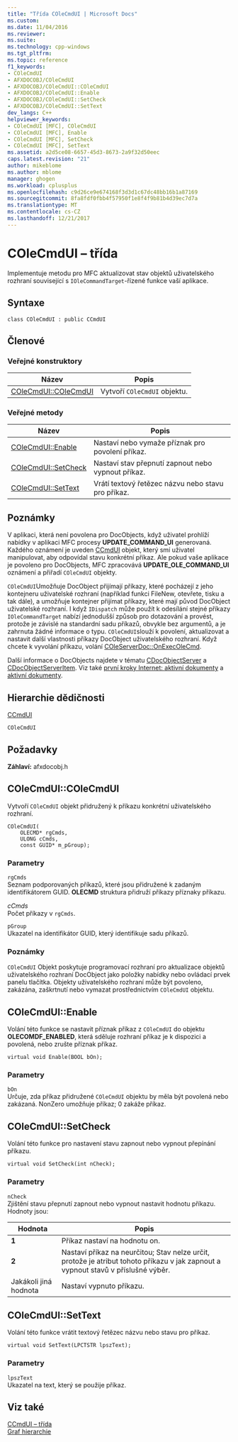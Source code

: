 ```yaml
---
title: "Třída COleCmdUI | Microsoft Docs"
ms.custom: 
ms.date: 11/04/2016
ms.reviewer: 
ms.suite: 
ms.technology: cpp-windows
ms.tgt_pltfrm: 
ms.topic: reference
f1_keywords:
- COleCmdUI
- AFXDOCOBJ/COleCmdUI
- AFXDOCOBJ/COleCmdUI::COleCmdUI
- AFXDOCOBJ/COleCmdUI::Enable
- AFXDOCOBJ/COleCmdUI::SetCheck
- AFXDOCOBJ/COleCmdUI::SetText
dev_langs: C++
helpviewer_keywords:
- COleCmdUI [MFC], COleCmdUI
- COleCmdUI [MFC], Enable
- COleCmdUI [MFC], SetCheck
- COleCmdUI [MFC], SetText
ms.assetid: a2d5ce08-6657-45d3-8673-2a9f32d50eec
caps.latest.revision: "21"
author: mikeblome
ms.author: mblome
manager: ghogen
ms.workload: cplusplus
ms.openlocfilehash: c9d26ce9e674168f3d3d1c67dc48bb16b1a87169
ms.sourcegitcommit: 8fa8fdf0fbb4f57950f1e8f4f9b81b4d39ec7d7a
ms.translationtype: MT
ms.contentlocale: cs-CZ
ms.lasthandoff: 12/21/2017
---
```

# <a name="colecmdui-class"></a>COleCmdUI – třída
Implementuje metodu pro MFC aktualizovat stav objektů uživatelského rozhraní související s `IOleCommandTarget`-řízené funkce vaší aplikace.  
  
## <a name="syntax"></a>Syntaxe  
  
```  
class COleCmdUI : public CCmdUI  
```  
  
## <a name="members"></a>Členové  
  
### <a name="public-constructors"></a>Veřejné konstruktory  
  
|Název|Popis|  
|----------|-----------------|  
|[COleCmdUI::COleCmdUI](#colecmdui)|Vytvoří `COleCmdUI` objektu.|  
  
### <a name="public-methods"></a>Veřejné metody  
  
|Název|Popis|  
|----------|-----------------|  
|[COleCmdUI::Enable](#enable)|Nastaví nebo vymaže příznak pro povolení příkaz.|  
|[COleCmdUI::SetCheck](#setcheck)|Nastaví stav přepnutí zapnout nebo vypnout příkaz.|  
|[COleCmdUI::SetText](#settext)|Vrátí textový řetězec názvu nebo stavu pro příkaz.|  
  
## <a name="remarks"></a>Poznámky  
 V aplikaci, která není povolena pro DocObjects, když uživatel prohlíží nabídky v aplikaci MFC procesy **UPDATE_COMMAND_UI** generovaná. Každého oznámení je uveden [CCmdUI](../../mfc/reference/ccmdui-class.md) objekt, který smí uživatel manipulovat, aby odpovídal stavu konkrétní příkaz. Ale pokud vaše aplikace je povoleno pro DocObjects, MFC zpracovává **UPDATE_OLE_COMMAND_UI** oznámení a přiřadí `COleCmdUI` objekty.  
  
 `COleCmdUI`Umožňuje DocObject přijímají příkazy, které pocházejí z jeho kontejneru uživatelské rozhraní (například funkci FileNew, otevřete, tisku a tak dále), a umožňuje kontejner přijímat příkazy, které mají původ DocObject uživatelské rozhraní. I když `IDispatch` může použít k odesílání stejné příkazy `IOleCommandTarget` nabízí jednodušší způsob pro dotazování a provést, protože je závislé na standardní sadu příkazů, obvykle bez argumentů, a je zahrnuta žádné informace o typu. `COleCmdUI`slouží k povolení, aktualizovat a nastavit další vlastnosti příkazy DocObject uživatelského rozhraní. Když chcete k vyvolání příkazu, volání [COleServerDoc::OnExecOleCmd](../../mfc/reference/coleserverdoc-class.md#onexecolecmd).  
  
 Další informace o DocObjects najdete v tématu [CDocObjectServer](../../mfc/reference/cdocobjectserver-class.md) a [CDocObjectServerItem](../../mfc/reference/cdocobjectserveritem-class.md). Viz také [první kroky Internet: aktivní dokumenty](../../mfc/active-documents-on-the-internet.md) a [aktivní dokumenty](../../mfc/active-documents-on-the-internet.md).  
  
## <a name="inheritance-hierarchy"></a>Hierarchie dědičnosti  
 [CCmdUI](../../mfc/reference/ccmdui-class.md)  
  
 `COleCmdUI`  
  
## <a name="requirements"></a>Požadavky  
 **Záhlaví:** afxdocobj.h  
  
##  <a name="colecmdui"></a>COleCmdUI::COleCmdUI  
 Vytvoří `COleCmdUI` objekt přidružený k příkazu konkrétní uživatelského rozhraní.  
  
```  
COleCmdUI(
    OLECMD* rgCmds,  
    ULONG cCmds,  
    const GUID* m_pGroup);
```  
  
### <a name="parameters"></a>Parametry  
 `rgCmds`  
 Seznam podporovaných příkazů, které jsou přidružené k zadaným identifikátorem GUID. **OLECMD** struktura přidruží příkazy příznaky příkazu.  
  
 *cCmds*  
 Počet příkazy v `rgCmds`.  
  
 `pGroup`  
 Ukazatel na identifikátor GUID, který identifikuje sadu příkazů.  
  
### <a name="remarks"></a>Poznámky  
 `COleCmdUI` Objekt poskytuje programovací rozhraní pro aktualizace objektů uživatelského rozhraní DocObject jako položky nabídky nebo ovládací prvek panelu tlačítka. Objekty uživatelského rozhraní může být povoleno, zakázána, zaškrtnutí nebo vymazat prostřednictvím `COleCmdUI` objektu.  
  
##  <a name="enable"></a>COleCmdUI::Enable  
 Volání této funkce se nastavit příznak příkaz z `COleCmdUI` do objektu **OLECOMDF_ENABLED**, která sděluje rozhraní příkaz je k dispozici a povolená, nebo zrušte příznak příkaz.  
  
```  
virtual void Enable(BOOL bOn);
```  
  
### <a name="parameters"></a>Parametry  
 `bOn`  
 Určuje, zda příkaz přidružené `COleCmdUI` objektu by měla být povolená nebo zakázaná. NonZero umožňuje příkaz; 0 zakáže příkaz.  
  
##  <a name="setcheck"></a>COleCmdUI::SetCheck  
 Volání této funkce pro nastavení stavu zapnout nebo vypnout přepínání příkazu.  
  
```  
virtual void SetCheck(int nCheck);
```  
  
### <a name="parameters"></a>Parametry  
 `nCheck`  
 Zjištění stavu přepnutí zapnout nebo vypnout nastavit hodnotu příkazu. Hodnoty jsou:  
  
|Hodnota|Popis|  
|-----------|-----------------|  
|**1**|Příkaz nastaví na hodnotu on.|  
|**2**|Nastaví příkaz na neurčitou; Stav nelze určit, protože je atribut tohoto příkazu v jak zapnout a vypnout stavů v příslušné výběr.|  
|Jakákoli jiná hodnota|Nastaví vypnuto příkazu.|  
  
##  <a name="settext"></a>COleCmdUI::SetText  
 Volání této funkce vrátit textový řetězec názvu nebo stavu pro příkaz.  
  
```  
virtual void SetText(LPCTSTR lpszText);
```  
  
### <a name="parameters"></a>Parametry  
 `lpszText`  
 Ukazatel na text, který se použije příkaz.  
  
## <a name="see-also"></a>Viz také  
 [CCmdUI – třída](../../mfc/reference/ccmdui-class.md)   
 [Graf hierarchie](../../mfc/hierarchy-chart.md)



